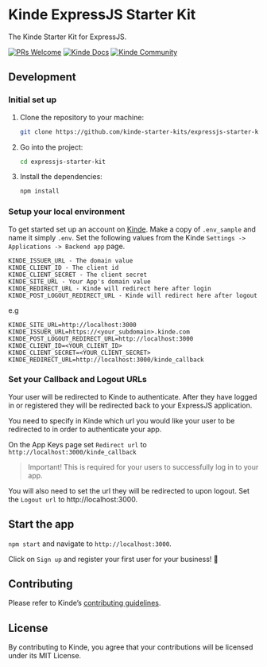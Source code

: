 # Kinde ExpressJS Starter Kit

The Kinde Starter Kit for ExpressJS.


[![PRs Welcome](https://img.shields.io/badge/PRs-welcome-brightgreen.svg?style=flat-square)](https://makeapullrequest.com) [![Kinde Docs](https://img.shields.io/badge/Kinde-Docs-eee?style=flat-square)](https://kinde.com/docs/developer-tools) [![Kinde Community](https://img.shields.io/badge/Kinde-Community-eee?style=flat-square)](https://thekindecommunity.slack.com)

## Development

### Initial set up

1. Clone the repository to your machine:

   ```bash
   git clone https://github.com/kinde-starter-kits/expressjs-starter-kit.git
   ```

2. Go into the project:

   ```bash
   cd expressjs-starter-kit
   ```

3. Install the dependencies:

   ```bash
   npm install
   ```

### Setup your local environment

To get started set up an account on [Kinde](https://app.kinde.com/register). Make a copy of `.env_sample` and name it simply `.env`. Set the following values from the Kinde `Settings -> Applications -> Backend app` page.

```
KINDE_ISSUER_URL - The domain value
KINDE_CLIENT_ID - The client id
KINDE_CLIENT_SECRET - The client secret
KINDE_SITE_URL - Your App's domain value
KINDE_REDIRECT_URL - Kinde will redirect here after login
KINDE_POST_LOGOUT_REDIRECT_URL - Kinde will redirect here after logout
```

e.g

```
KINDE_SITE_URL=http://localhost:3000
KINDE_ISSUER_URL=https://<your_subdomain>.kinde.com
KINDE_POST_LOGOUT_REDIRECT_URL=http://localhost:3000
KINDE_CLIENT_ID=<YOUR_CLIENT_ID>
KINDE_CLIENT_SECRET=<YOUR_CLIENT_SECRET>
KINDE_REDIRECT_URL=http://localhost:3000/kinde_callback
```

### Set your Callback and Logout URLs

Your user will be redirected to Kinde to authenticate. After they have logged in or registered they will be redirected back to your ExpressJS application.

You need to specify in Kinde which url you would like your user to be redirected to in order to authenticate your app.

On the App Keys page set `Redirect url` to `http://localhost:3000/kinde_callback`

> Important! This is required for your users to successfully log in to your app.

You will also need to set the url they will be redirected to upon logout. Set the `Logout url` to http://localhost:3000.

## Start the app

`npm start` and navigate to `http://localhost:3000`.

Click on `Sign up` and register your first user for your business! 🚀


## Contributing

Please refer to Kinde’s [contributing guidelines](https://github.com/kinde-oss/.github/blob/489e2ca9c3307c2b2e098a885e22f2239116394a/CONTRIBUTING.md).

## License

By contributing to Kinde, you agree that your contributions will be licensed under its MIT License.
